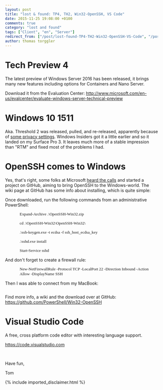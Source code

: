 ```yaml
---
layout: post
title: "lost & found: TP4, TH2, Win32-OpenSSH, VS Code"
date: 2015-11-25 19:08:00 +0100
comments: true
category: "lost and found"
tags: ["Client", "en", "Server"]
redirect_from: ["/post/lost-found-TP4-TH2-Win32-OpenSSH-VS-Code", "/post/lost-found-tp4-th2-win32-openssh-vs-code"]
author: thomas torggler
---
```

<!-- more -->
<h1>Tech Preview 4
</h1><p>The latest preview of Windows Server 2016 has been released, it brings many new features including options for Containers and Nano Server.
</p><p>Download it from the Evaluation Center: <a href="http://www.microsoft.com/en-us/evalcenter/evaluate-windows-server-technical-preview">http://www.microsoft.com/en-us/evalcenter/evaluate-windows-server-technical-preview</a>
	</p><h1>Windows 10 1511
</h1><p>Aka. Threshold 2 was released, pulled, and re-released, apparently because of <a href="http://arstechnica.co.uk/information-technology/2015/11/windows-10-november-update-was-pulled-for-forgetting-privacy-settings-its-now-back/">some privacy settings</a>. Windows Insiders got it a little earlier and so it landed on my Surface Pro 3. It leaves much more of a stable impression than "RTM" and fixed most of the problems I had.
</p><h1>OpenSSH comes to Windows
</h1><p>Yes, that's right, some folks at Microsoft <a href="http://blogs.msdn.com/b/powershell/archive/2015/06/03/looking-forward-microsoft-support-for-secure-shell-ssh.aspx">heard the calls</a> and started a project on GitHub, aiming to bring OpenSSH to the Windows-world. The wiki page at GitHub has some info about installing, which is quite simple:
</p><p>Once downloaded, run the following commands from an administrative PowerShell:
</p><p style="margin-left: 36pt;"><span style="font-family: Consolas; font-size: 10pt;">Expand-Archive .\OpenSSH-Win32.zip
</span></p><p style="margin-left: 36pt;"><span style="font-family: Consolas; font-size: 10pt;">cd .\OpenSSH-Win32\OpenSSH-Win32\
</span></p><p style="margin-left: 36pt;"><span style="font-family: Consolas; font-size: 10pt;">.\ssh-keygen.exe -t ecdsa -f ssh_host_ecdsa_key
</span></p><p style="margin-left: 36pt;"><span style="font-family: Consolas; font-size: 10pt;">.\sshd.exe install
</span></p><p style="margin-left: 36pt;"><span style="font-family: Consolas; font-size: 10pt;">Start-Service sshd
</span></p><p>And don't forget to create a firewall rule: 
</p><p style="margin-left: 36pt;"><span style="font-family: Consolas; font-size: 10pt;">New-NetFirewallRule -Protocol TCP -LocalPort 22 -Direction Inbound -Action Allow -DisplayName SSH
</span></p><p>Then I was able to connect from my MacBook: 
</p><p><img alt="" src="/assets/archive/112515_1908_lostfoundT1.png">
	</p><p>Find more info, a wiki and the download over at GitHub: <a href="https://github.com/PowerShell/Win32-OpenSSH">https://github.com/PowerShell/Win32-OpenSSH</a>
	</p><h1>Visual Studio Code
</h1><p>A free, cross platform code editor with interesting language support.
</p><p><a href="https://code.visualstudio.com">https://code.visualstudio.com</a>
	</p><p>
&nbsp;</p><p>Have fun,
</p><p>Tom</p>
{% include imported_disclaimer.html %}
